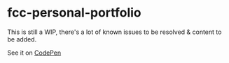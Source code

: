 # fcc-personal-portfolio

This is still a WIP, there's a lot of known issues to be resolved & content to be added.

See it on [CodePen](https://codepen.io/pdemagny/pen/MRexdO)
